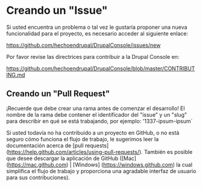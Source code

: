 # Creando un "Issue"
Si usted encuentra un problema o tal vez le gustaría proponer una nueva funcionalidad para el proyecto, es necesario acceder al siguiente enlace:

https://github.com/hechoendrupal/DrupalConsole/issues/new

Por favor revise las directrices para contribuir a la Drupal Console en:

https://github.com/hechoendrupal/DrupalConsole/blob/master/CONTRIBUTING.md

## Creando un "Pull Request"
¡Recuerde que debe crear una rama antes de comenzar el desarrollo! El nombre de la rama debe contener el identificador del "issue" y un "slug" para describir en qué se está trabajando, por ejemplo: '1337-ipsum-ipsum`

Si usted todavía no ha contribuido a un proyecto en GitHub, o no está seguro cómo funciona el flujo de trabajo, le sugerimos leer la documentación acerca de [pull requests] (https://help.github.com/articles/using-pull-requests/). También es posible que desee descargar la aplicación de GitHub ([Mac] (https://mac.github.com) | [Windows] (https://windows.github.com) la cual simplifica el flujo de trabajo y proporciona una agradable interfaz de usuario para sus contribuciones).
